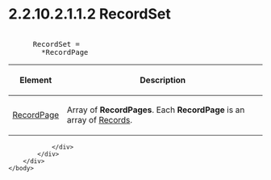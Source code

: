 <html dir="LTR" xmlns:mshelp="http://msdn.microsoft.com/mshelp" xmlns:ddue="http://ddue.schemas.microsoft.com/authoring/2003/5" xmlns:xlink="http://www.w3.org/1999/xlink" xmlns:tool="http://www.microsoft.com/tooltip">
    <head>
        <meta http-equiv="Content-Type" content="text/html; CHARSET=utf-8"></meta>
        <meta name="save" content="history"></meta>
        <title>2.2.10.2.1.1.2 RecordSet</title>
        <xml>
            <mshelp:toctitle title="2.2.10.2.1.1.2 RecordSet"></mshelp:toctitle>
            <mshelp:rltitle title="[MS-SSAS8]: RecordSet"></mshelp:rltitle>
            <mshelp:keyword index="A" term="53877e67-1573-46d3-a491-7c674eedc64f"></mshelp:keyword>
            <mshelp:attr name="DCSext.ContentType" value="open specification"></mshelp:attr>
            <mshelp:attr name="AssetID" value="53877e67-1573-46d3-a491-7c674eedc64f"></mshelp:attr>
            <mshelp:attr name="TopicType" value="kbRef"></mshelp:attr>
            <mshelp:attr name="DCSext.Title" value="[MS-SSAS8]: RecordSet" />
        </xml>
    </head>
    <body>
        <div id="header">
            <h1 class="heading">2.2.10.2.1.1.2 RecordSet</h1>
        </div>
        <div id="mainSection">
            <div id="mainBody">
                <div id="allHistory" class="saveHistory"></div>
                <div id="sectionSection0" class="section" name="collapseableSection">
                    

<dl>
<dd>
<div><pre>            
 RecordSet =
   *RecordPage
</pre></div>
</dd></dl>

<table>
 <thead>
  <tr>
   <th>
   <p>Element</p>
   </th>
   <th>
   <p>Description</p>
   </th>
  </tr>
 </thead>
 <tr>
  <td>
  <p><a href="da1ec447-39a0-4c3a-99b6-7d241a8fee26.htm">RecordPage</a></p>
  </td>
  <td>
  <p>Array of <b>RecordPages</b>. Each <b>RecordPage</b> is
  an array of <a href="3c5ac6ac-bbb5-4cff-b693-6efb37059e21.htm">Records</a>.</p>
  </td>
 </tr>
</table>


                </div>
            </div>
        </div>
    </body>
</html>
